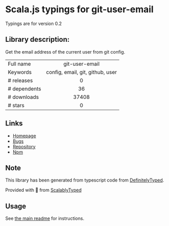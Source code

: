 
# Scala.js typings for git-user-email

Typings are for version 0.2

## Library description:
Get the email address of the current user from git config.

|                    |                 |
| ------------------ | :-------------: |
| Full name          | git-user-email |
| Keywords           | config, email, git, github, user |
| # releases         | 0 |
| # dependents       | 36 |
| # downloads        | 37408 |
| # stars            | 0 |

## Links
- [Homepage](https://github.com/jonschlinkert/git-user-email)
- [Bugs](https://github.com/jonschlinkert/git-user-email/issues)
- [Repository](https://github.com/jonschlinkert/git-user-email)
- [Npm](https://www.npmjs.com/package/git-user-email)
    


## Note
This library has been generated from typescript code from [DefinitelyTyped](https://definitelytyped.org).

Provided with :purple_heart: from [ScalablyTyped](https://github.com/oyvindberg/ScalablyTyped)

## Usage
See [the main readme](../../readme.md) for instructions.


